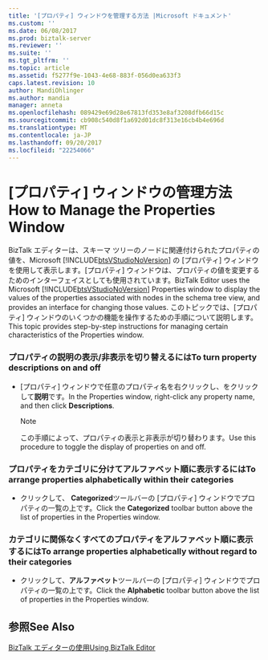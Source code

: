 ```yaml
---
title: '[プロパティ] ウィンドウを管理する方法 |Microsoft ドキュメント'
ms.custom: ''
ms.date: 06/08/2017
ms.prod: biztalk-server
ms.reviewer: ''
ms.suite: ''
ms.tgt_pltfrm: ''
ms.topic: article
ms.assetid: f5277f9e-1043-4e68-883f-056d0ea633f3
caps.latest.revision: 10
author: MandiOhlinger
ms.author: mandia
manager: anneta
ms.openlocfilehash: 089429e69d28e67813fd353e8af3208dfb66d15c
ms.sourcegitcommit: cb908c540d8f1a692d01dc8f313e16cb4b4e696d
ms.translationtype: MT
ms.contentlocale: ja-JP
ms.lasthandoff: 09/20/2017
ms.locfileid: "22254066"
---
```

# <a name="how-to-manage-the-properties-window"></a><span data-ttu-id="11013-102">[プロパティ] ウィンドウの管理方法</span><span class="sxs-lookup"><span data-stu-id="11013-102">How to Manage the Properties Window</span></span>
<span data-ttu-id="11013-103">BizTalk エディターは、スキーマ ツリーのノードに関連付けられたプロパティの値を、Microsoft [!INCLUDE[btsVStudioNoVersion](../includes/btsvstudionoversion-md.md)] の [プロパティ] ウィンドウを使用して表示します。[プロパティ] ウィンドウは、プロパティの値を変更するためのインターフェイスとしても使用されています。</span><span class="sxs-lookup"><span data-stu-id="11013-103">BizTalk Editor uses the Microsoft [!INCLUDE[btsVStudioNoVersion](../includes/btsvstudionoversion-md.md)] Properties window to display the values of the properties associated with nodes in the schema tree view, and provides an interface for changing those values.</span></span> <span data-ttu-id="11013-104">このトピックでは、[プロパティ] ウィンドウのいくつかの機能を操作するための手順について説明します。</span><span class="sxs-lookup"><span data-stu-id="11013-104">This topic provides step-by-step instructions for managing certain characteristics of the Properties window.</span></span>  
  
### <a name="to-turn-property-descriptions-on-and-off"></a><span data-ttu-id="11013-105">プロパティの説明の表示/非表示を切り替えるには</span><span class="sxs-lookup"><span data-stu-id="11013-105">To turn property descriptions on and off</span></span>  
  
-   <span data-ttu-id="11013-106">[プロパティ] ウィンドウで任意のプロパティ名を右クリックし、をクリックして**説明**です。</span><span class="sxs-lookup"><span data-stu-id="11013-106">In the Properties window, right-click any property name, and then click **Descriptions**.</span></span>  
  
    > [!NOTE]
    >  <span data-ttu-id="11013-107">この手順によって、プロパティの表示と非表示が切り替わります。</span><span class="sxs-lookup"><span data-stu-id="11013-107">Use this procedure to toggle the display of properties on and off.</span></span>  
  
### <a name="to-arrange-properties-alphabetically-within-their-categories"></a><span data-ttu-id="11013-108">プロパティをカテゴリに分けてアルファベット順に表示するには</span><span class="sxs-lookup"><span data-stu-id="11013-108">To arrange properties alphabetically within their categories</span></span>  
  
-   <span data-ttu-id="11013-109">クリックして、 **Categorized**ツールバーの [プロパティ] ウィンドウでプロパティの一覧の上です。</span><span class="sxs-lookup"><span data-stu-id="11013-109">Click the **Categorized** toolbar button above the list of properties in the Properties window.</span></span>  
  
### <a name="to-arrange-properties-alphabetically-without-regard-to-their-categories"></a><span data-ttu-id="11013-110">カテゴリに関係なくすべてのプロパティをアルファベット順に表示するには</span><span class="sxs-lookup"><span data-stu-id="11013-110">To arrange properties alphabetically without regard to their categories</span></span>  
  
-   <span data-ttu-id="11013-111">クリックして、**アルファベット**ツールバーの [プロパティ] ウィンドウでプロパティの一覧の上です。</span><span class="sxs-lookup"><span data-stu-id="11013-111">Click the **Alphabetic** toolbar button above the list of properties in the Properties window.</span></span>  
  
## <a name="see-also"></a><span data-ttu-id="11013-112">参照</span><span class="sxs-lookup"><span data-stu-id="11013-112">See Also</span></span>  
 [<span data-ttu-id="11013-113">BizTalk エディターの使用</span><span class="sxs-lookup"><span data-stu-id="11013-113">Using BizTalk Editor</span></span>](../core/using-biztalk-editor.md)